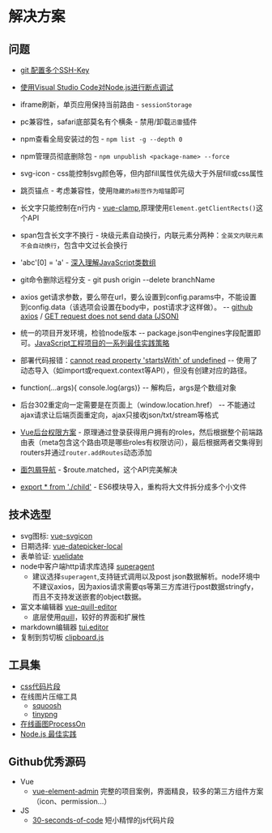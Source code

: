 # 解决方案

## 问题
* [git 配置多个SSH-Key](https://my.oschina.net/stefanzhlg/blog/529403)

* [使用Visual Studio Code对Node.js进行断点调试](https://segmentfault.com/a/1190000009084576)

* iframe刷新，单页应用保持当前路由 - `sessionStorage`

* pc兼容性，safari底部莫名有个横条 - 禁用/卸载`迅雷`插件

* npm查看全局安装过的包 - `npm list -g --depth 0`

* npm管理员彻底删除包 - `npm unpublish <package-name> --force`

* svg-icon - css能控制svg颜色等，但内部fill属性优先级大于外层fill或css属性

* 跳页锚点 - 考虑兼容性，使用`隐藏的a标签作为暗锚`即可

* 长文字只能控制在n行内 - [vue-clamp](https://github.com/Justineo/vue-clamp),原理使用`Element.getClientRects()`这个API

* span包含长文字不换行 - 块级元素自动换行，内联元素分两种：`全英文内联元素不会自动换行`，包含中文过长会换行

* 'abc'[0] = 'a' - [深入理解JavaScript类数组](https://segmentfault.com/a/1190000005076858)

* git命令删除远程分支 - git push origin --delete branchName

* axios get请求参数，要么带在url，要么设置到config.params中，不能设置到config.data（该选项会设置在body中，post请求才这样做）。 -- [github axios](https://github.com/axios/axios) / [GET request does not send data (JSON)](https://github.com/axios/axios/issues/787)

* 统一的项目开发环境，检验node版本 -- package.json中engines字段配置即可。[JavaScript工程项目的一系列最佳实践策略](https://mp.weixin.qq.com/s/FroImJAuAO05BY1rZAhMkQ)

* 部署代码报错：[cannot read property 'startsWith' of undefined](https://github.com/geowarin/friendly-errors-webpack-plugin/issues/69) -- 使用了动态导入（如import或requext.context等API），但没有创建对应的路径。

* function(...args){ console.log(args)} -- 解构后，args是个数组对象

* 后台302重定向一定需要是在页面上（window.location.href） -- 不能通过ajax请求让后端页面重定向，ajax只接收json/txt/stream等格式

* [Vue后台权限方案](https://segmentfault.com/a/1190000009506097) - 原理通过登录获得用户拥有的roles，然后根据整个前端路由表（meta包含这个路由项是哪些roles有权限访问），最后根据两者交集得到routers并通过`router.addRoutes`动态添加

* [面包屑导航](https://github.com/PanJiaChen/vue-element-admin/blob/master/src/components/Breadcrumb/index.vue) - $route.matched，这个API完美解决

* [export * from './child'](https://stackoverflow.com/questions/38077164/es6-export-from-import/38077264) - ES6模块导入，重构将大文件拆分成多个小文件

## 技术选型

* svg图标: [vue-svgicon](https://github.com/MMF-FE/vue-svgicon)
* 日期选择: [vue-datepicker-local](https://github.com/weifeiyue/vue-datepicker-local)
* 表单验证: [vuelidate](https://github.com/monterail/vuelidate)
* node中客户端http请求库选择 [superagent]()
    * 建议选择`superagent`,支持链式调用以及post json数据解析。node环境中不建议axios，因为axios请求需要qs等第三方库进行post数据stringfy，而且不支持发送嵌套的object数据。
* 富文本编辑器 [vue-quill-editor](https://github.com/surmon-china/vue-quill-editor/blob/master/src/editor.vue)
    * 底层使用[quill](https://github.com/quilljs/quill)，较好的界面和扩展性
* markdown编辑器 [tui.editor](https://github.com/nhnent/tui.editor)
* 复制到剪切板 [clipboard.js]()

## 工具集

* [css代码片段](https://30-seconds.github.io/30-seconds-of-css/#transform-centering)
* 在线图片压缩工具
    * [squoosh](https://squoosh.app/)
    * [tinypng](https://tinypng.com/)
* [在线画图ProcessOn](https://www.processon.com/organizations/5c653312e4b0f0908a940a64#diagrams)
* [Node.js 最佳实践](https://github.com/i0natan/nodebestpractices/blob/master/README.chinese.md)


## Github优秀源码
* Vue
    * [vue-element-admin](https://github.com/PanJiaChen/vue-element-admin) 完整的项目案例，界面精良，较多的第三方组件方案（icon、permission...）
* JS
    * [30-seconds-of-code](https://github.com/30-seconds/30-seconds-of-code) 短小精悍的js代码片段